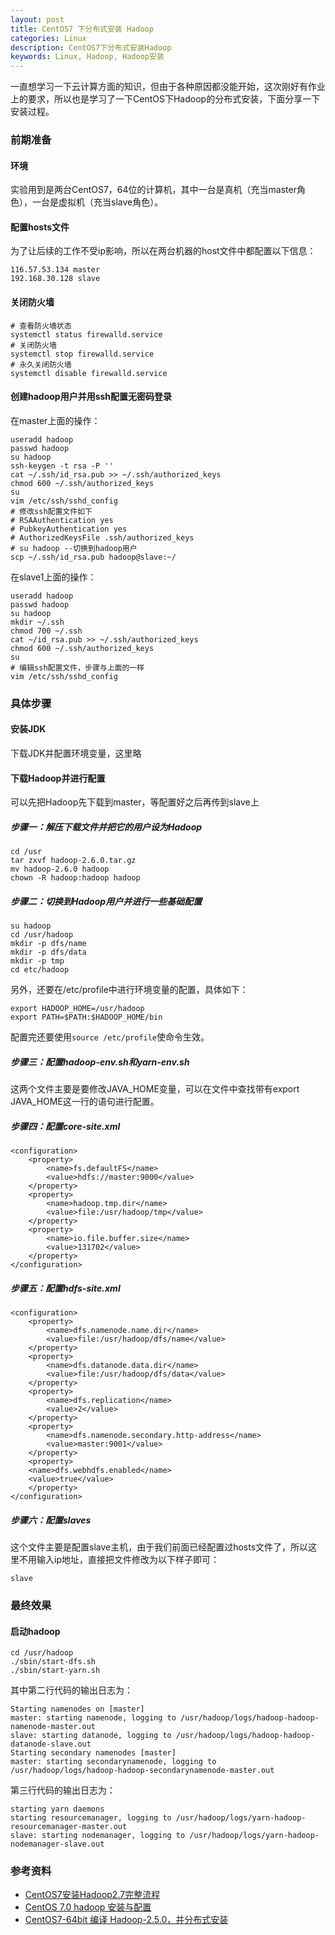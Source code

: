 ```yaml
---
layout: post
title: CentOS7 下分布式安装 Hadoop
categories: Linux
description: CentOS7下分布式安装Hadoop
keywords: Linux, Hadoop, Hadoop安装
---
```


一直想学习一下云计算方面的知识，但由于各种原因都没能开始，这次刚好有作业上的要求，所以也是学习了一下CentOS下Hadoop的分布式安装，下面分享一下安装过程。

### 前期准备

#### 环境

实验用到是两台CentOS7，64位的计算机，其中一台是真机（充当master角色），一台是虚拟机（充当slave角色）。

#### 配置hosts文件

为了让后续的工作不受ip影响，所以在两台机器的host文件中都配置以下信息：

```shell
116.57.53.134 master
192.168.30.128 slave
```

#### 关闭防火墙

```shell
# 查看防火墙状态
systemctl status firewalld.service
# 关闭防火墙
systemctl stop firewalld.service
# 永久关闭防火墙
systemctl disable firewalld.service
```

#### 创建hadoop用户并用ssh配置无密码登录

在master上面的操作：

```shell
useradd hadoop
passwd hadoop
su hadoop
ssh-keygen -t rsa -P ''
cat ~/.ssh/id_rsa.pub >> ~/.ssh/authorized_keys
chmod 600 ~/.ssh/authorized_keys
su
vim /etc/ssh/sshd_config
# 修改ssh配置文件如下
# RSAAuthentication yes
# PubkeyAuthentication yes
# AuthorizedKeysFile .ssh/authorized_keys
# su hadoop --切换到hadoop用户
scp ~/.ssh/id_rsa.pub hadoop@slave:~/
```

在slave1上面的操作：

```shell
useradd hadoop
passwd hadoop
su hadoop
mkdir ~/.ssh
chmod 700 ~/.ssh
cat ~/id_rsa.pub >> ~/.ssh/authorized_keys
chmod 600 ~/.ssh/authorized_keys
su
# 编辑ssh配置文件，步骤与上面的一样
vim /etc/ssh/sshd_config
```

### 具体步骤

#### 安装JDK

下载JDK并配置环境变量，这里略

#### 下载Hadoop并进行配置

可以先把Hadoop先下载到master，等配置好之后再传到slave上

##### 步骤一：解压下载文件并把它的用户设为Hadoop

```shell
cd /usr
tar zxvf hadoop-2.6.0.tar.gz
mv hadoop-2.6.0 hadoop
chown -R hadoop:hadoop hadoop
```

##### 步骤二：切换到Hadoop用户并进行一些基础配置

```shell
su hadoop
cd /usr/hadoop
mkdir -p dfs/name
mkdir -p dfs/data
mkdir -p tmp
cd etc/hadoop
```

另外，还要在/etc/profile中进行环境变量的配置，具体如下：

```
export HADOOP_HOME=/usr/hadoop
export PATH=$PATH:$HADOOP_HOME/bin
```

配置完还要使用`source /etc/profile`使命令生效。

##### 步骤三：配置hadoop-env.sh和yarn-env.sh

这两个文件主要是要修改JAVA_HOME变量，可以在文件中查找带有export JAVA_HOME这一行的语句进行配置。

##### 步骤四：配置core-site.xml

```
<configuration>
    <property>
        <name>fs.defaultFS</name>
        <value>hdfs://master:9000</value>
    </property>
    <property>
        <name>hadoop.tmp.dir</name>
        <value>file:/usr/hadoop/tmp</value>
    </property>
    <property>
        <name>io.file.buffer.size</name>
        <value>131702</value>
    </property>
</configuration>
```

##### 步骤五：配置hdfs-site.xml

```
<configuration>
    <property>
        <name>dfs.namenode.name.dir</name>
        <value>file:/usr/hadoop/dfs/name</value>
    </property>
    <property>
        <name>dfs.datanode.data.dir</name>
        <value>file:/usr/hadoop/dfs/data</value>
    </property>
    <property>
        <name>dfs.replication</name>
        <value>2</value>
    </property>
    <property>
        <name>dfs.namenode.secondary.http-address</name>
        <value>master:9001</value>
    </property>
    <property>
    <name>dfs.webhdfs.enabled</name>
    <value>true</value>
    </property>
</configuration>
```

##### 步骤六：配置slaves

这个文件主要是配置slave主机，由于我们前面已经配置过hosts文件了，所以这里不用输入ip地址，直接把文件修改为以下样子即可：

```
slave
```

### 最终效果

#### 启动hadoop

```shell
cd /usr/hadoop
./sbin/start-dfs.sh
./sbin/start-yarn.sh
```

其中第二行代码的输出日志为：

```
Starting namenodes on [master]
master: starting namenode, logging to /usr/hadoop/logs/hadoop-hadoop-namenode-master.out
slave: starting datanode, logging to /usr/hadoop/logs/hadoop-hadoop-datanode-slave.out
Starting secondary namenodes [master]
master: starting secondarynamenode, logging to /usr/hadoop/logs/hadoop-hadoop-secondarynamenode-master.out
```

第三行代码的输出日志为：

```
starting yarn daemons
starting resourcemanager, logging to /usr/hadoop/logs/yarn-hadoop-resourcemanager-master.out
slave: starting nodemanager, logging to /usr/hadoop/logs/yarn-hadoop-nodemanager-slave.out
```

### 参考资料

- [CentOS7安装Hadoop2.7完整流程](https://my.oschina.net/lizhiling/blog/472814)
- [CentOS 7.0 hadoop 安装与配置](http://www.jianshu.com/p/859e10af9796)
- [CentOS7-64bit 编译 Hadoop-2.5.0，并分布式安装](https://my.oschina.net/u/1428349/blog/313646)
